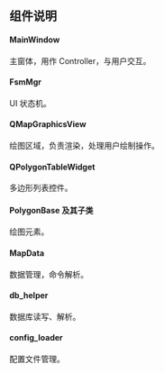 ## 组件说明

#### MainWindow
主窗体，用作 Controller，与用户交互。

#### FsmMgr
UI 状态机。

#### QMapGraphicsView
绘图区域，负责渲染，处理用户绘制操作。

#### QPolygonTableWidget
多边形列表控件。

#### PolygonBase 及其子类
绘图元素。

#### MapData
数据管理，命令解析。

#### db_helper
数据库读写、解析。

#### config_loader
配置文件管理。
